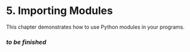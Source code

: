 # 5. Importing Modules

This chapter demonstrates how to use Python modules in your programs.

### _to be finished_